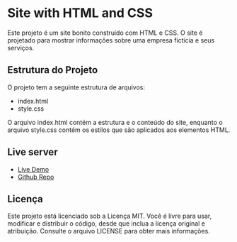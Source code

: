 # Site with HTML and CSS
Este projeto é um site bonito construído com HTML e CSS. O site é projetado para mostrar informações sobre uma empresa fictícia e seus serviços.
## Estrutura do Projeto
O projeto tem a seguinte estrutura de arquivos:
* index.html
* style.css

O arquivo index.html contém a estrutura e o conteúdo do site, enquanto o arquivo style.css contém os estilos que são aplicados aos elementos HTML.
## Live server
* [Live Demo](https://lucas-marques-web.github.io/Css-mySite/)
* [Github Repo](https://github.com/Lucas-marques-web/Css-mySite)
## Licença
Este projeto está licenciado sob a Licença MIT. Você é livre para usar, modificar e distribuir o código, desde que inclua a licença original e atribuição. Consulte o arquivo LICENSE para obter mais informações.
